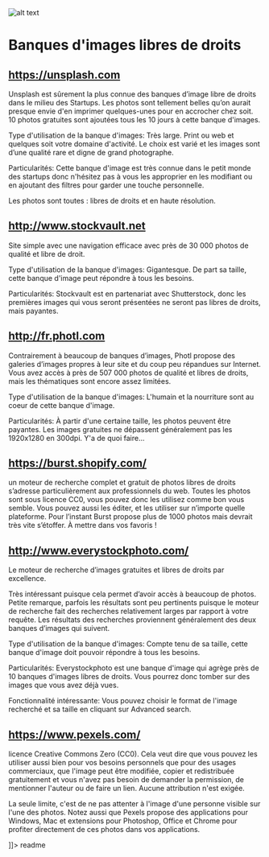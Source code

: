 
<snippet>
  <content><![CDATA[

![alt text](https://user-images.githubusercontent.com/28571851/27555302-a1b5d5b0-5ab1-11e7-8c18-2fbc20486798.jpg "C'est plus class avec de belles images")


# Banques d'images libres de droits
 
## https://unsplash.com
Unsplash est sûrement la plus connue des banques d’image libre de droits dans le milieu des Startups. Les photos sont tellement belles qu’on aurait presque envie d'en imprimer quelques-unes pour en accrocher chez soit. 10 photos gratuites sont ajoutées tous les 10 jours à cette banque d'images.

Type d'utilisation de la banque d'images: Très large. Print ou web et quelques soit votre domaine d'activité. Le choix est varié et les images sont d’une qualité rare et digne de grand photographe.

Particularités: Cette banque d'image est très connue dans le petit monde des startups donc n'hésitez pas à vous les approprier en les modifiant ou en ajoutant des filtres pour garder une touche personnelle.

Les photos sont toutes : libres de droits et en haute résolution. 


## http://www.stockvault.net
Site simple avec une navigation efficace avec près de 30 000 photos de qualité et libre de droit.

Type d'utilisation de la banque d'images: Gigantesque. De part sa taille, cette banque d'image peut répondre à tous les besoins.

Particularités: Stockvault est en partenariat avec Shutterstock, donc les premières images qui vous seront présentées ne seront pas libres de droits, mais payantes.

## http://fr.photl.com

Contrairement à beaucoup de banques d’images, Photl propose des galeries d’images propres à leur site et du coup peu répandues sur Internet. Vous avez accès à près de 507 000 photos de qualité et libres de droits, mais les thématiques sont encore assez limitées.

Type d'utilisation de la banque d'images: L'humain et la nourriture sont au coeur de cette banque d'image. 

Particularités: À partir d'une certaine taille, les photos peuvent être payantes. Les images gratuites ne dépassent généralement pas les 1920x1280 en 300dpi. Y'a de quoi faire...

## https://burst.shopify.com/  

un moteur de recherche complet et gratuit de photos libres de droits
s’adresse particulièrement aux professionnels du web.
Toutes les photos sont sous licence CC0, vous pouvez donc les utilisez comme bon vous semble. Vous pouvez aussi les éditer, et les utiliser sur n’importe quelle plateforme. Pour l’instant Burst propose plus de 1000 photos mais devrait très vite s’étoffer. À mettre dans vos favoris !

## http://www.everystockphoto.com/

Le moteur de recherche d’images gratuites et libres de droits par excellence. 

Très intéressant puisque cela permet d’avoir accès à beaucoup de photos. Petite remarque, parfois les résultats sont peu pertinents puisque le moteur de recherche fait des recherches relativement larges par rapport à votre requête. Les résultats des recherches proviennent généralement des deux banques d’images qui suivent.

Type d'utilisation de la banque d'images: Compte tenu de sa taille, cette banque d'image doit pouvoir répondre à tous les besoins. 

Particularités: Everystockphoto est une banque d'image qui agrège près de 10 banques d'images libres de droits. Vous pourrez donc tomber sur des images que vous avez déjà vues.

Fonctionnalité intéressante: Vous pouvez choisir le format de l'image recherché et sa taille en cliquant sur Advanced search.

## https://www.pexels.com/

licence Creative Commons Zero (CC0). Cela veut dire que vous pouvez les utiliser aussi bien pour vos besoins personnels que pour des usages commerciaux, que l'image peut être modifiée, copier et redistribuée gratuitement et vous n'avez pas besoin de demander la permission, de mentionner l'auteur ou de faire un lien. Aucune attribution n'est exigée.

La seule limite, c'est de ne pas attenter à l'image d'une personne visible sur l'une des photos. Notez aussi que Pexels propose des applications pour Windows, Mac et extensions pour Photoshop, Office et Chrome pour profiter directement de ces photos dans vos applications.

]]></content>
  <tabTrigger>readme</tabTrigger>
</snippet>














